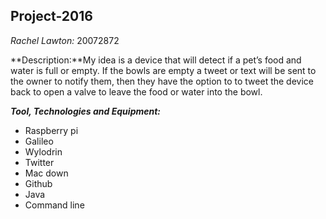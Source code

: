 ## Project-2016
*Rachel Lawton:* 20072872**Description:**My idea is a device that will detect if a pet’s food and water is full or empty. If the bowls are empty a tweet or text will be sent to the owner to notify them, then they have the option to to tweet the device back to open a valve to leave the food or water into the bowl.**_Tool, Technologies and Equipment:_**
*	Raspberry pi*	Galileo*	Wylodrin*	Twitter*	Mac down*	Github*	Java*	Command line